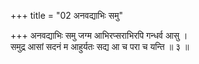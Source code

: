 +++
title = "02 अनवद्याभिः समु"

+++
अनवद्याभिः समु जग्म आभिरप्सराभिरपि गन्धर्व आसु ।  
समुद्र आसां सदनं म आहुर्यतः सद्य आ च परा च यन्ति ॥ ३ ॥